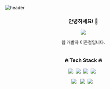 ![header](https://capsule-render.vercel.app/api?type=cylinder&color=auto&height=200&section=header&text=HELLO!&fontSize=90)
<div align="center">
<h3> 안녕하세요! 👋</h3>

<p>
  <a href="https://jcleee.modoo.at/" target="_blank"><img src="https://img.shields.io/badge/PORTFOLIO-13AFF0?style=flat&logo=4chan&logoColor=white"/></a>
<!--   <img src="https://img.shields.io/badge/{내용}-{배경 색깔}?style={스타일}&logo={로고이름}&logoColor={로고 색깔}"/> -->
  
</p>
<p>웹 개발자 이준철입니다.</p>

  
#
<h3>🔥 Tech Stack 🔥</h3>
<p><img src="https://img.shields.io/badge/HTML5-E34F26?style=flat&logo=html5&logoColor=white"/>&nbsp;&nbsp;<img src="https://img.shields.io/badge/CSS3-1572B6?style=flat&logo=css3&logoColor=white"/>&nbsp;&nbsp;<img src="https://img.shields.io/badge/JavaScript-gray?style=flat&logo=JavaScript&logoColor=F7DF1E"/>&nbsp;&nbsp;<img src="https://img.shields.io/badge/React-white?style=flat&logo=React&logoColor=61DAFB"/>&nbsp;&nbsp;

<p><img src="https://img.shields.io/badge/MySQL-f1d8d9?style=flat&logo=MySQL&logoColor=4479A1"/>&nbsp;&nbsp;
<img src="https://img.shields.io/badge/Notion-b4f5bd?style=flat&logo=Notion&logoColor=black"/>&nbsp;&nbsp;<img src="https://img.shields.io/badge/GitHub-gray?style=flat&logo=GitHub&logoColor=black"/>&nbsp;&nbsp;
  
